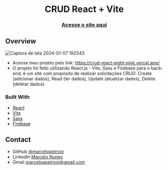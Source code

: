 <h1 align="center">CRUD React + Vite</h1>

<div align="center">
  <h3> 
    <a href="https://crud-react-eight-pink.vercel.app/">
      Acesse o site aqui
    </a>
  </h3>
</div>

<!-- OVERVIEW -->

## Overview
![Captura de tela 2024-01-07 192343](https://github.com/marcelopetroni/CrudReact/assets/105806830/52484191-78b5-4bc1-b64d-1efa7141bd26)

- Acesse meu projeto pelo link: https://crud-react-eight-pink.vercel.app/
- O projeto foi feito utilizando React.js - Vite, Sass e Firebase para o back-end, é um site com propósito de realizar solicitações CRUD: Create (adicionar dados), Read (ler dados), Update (atualizar dados), Delete (deletar dados)

### Built With

<!-- This section should list any major frameworks that you built your project using. Here are a few examples.-->

- [React](https://reactjs.org/)
- [Vite](https://vitejs.dev/)
- [Sass](https://sass-lang.com/documentation/)
- [Firebase](https://firebase.google.com/?hl=pt)

## Contact

- GitHub [@marcelopetroni](https://github.com/marcelopetroni) 
- Linkedin [Marcelo Nunes](https://www.linkedin.com/in/marcelo-nunes-a8b7a223a/)
- Gmail [marceloapetroni@gmail.com](mailto:marceloapetroni@gmail.com)
